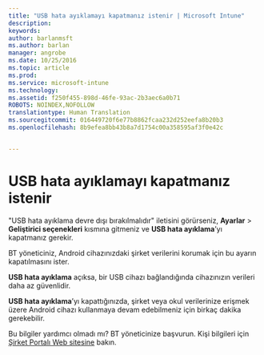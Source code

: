 ```yaml
---
title: "USB hata ayıklamayı kapatmanız istenir | Microsoft Intune"
description: 
keywords: 
author: barlanmsft
ms.author: barlan
manager: angrobe
ms.date: 10/25/2016
ms.topic: article
ms.prod: 
ms.service: microsoft-intune
ms.technology: 
ms.assetid: f250f455-898d-46fe-93ac-2b3aec6a0b71
ROBOTS: NOINDEX,NOFOLLOW
translationtype: Human Translation
ms.sourcegitcommit: 016449720f6e77b8862fcaa232d252eefa8b20b3
ms.openlocfilehash: 8b9efea8bb43b8a7d1754c00a358595af3f0e42c


---
```


# <a name="you-are-prompted-to-turn-off-usb-debugging"></a>USB hata ayıklamayı kapatmanız istenir

"USB hata ayıklama devre dışı bırakılmalıdır" iletisini görürseniz, **Ayarlar** > **Geliştirici seçenekleri** kısmına gitmeniz ve **USB hata ayıklama**’yı kapatmanız gerekir.

BT yöneticiniz, Android cihazınızdaki şirket verilerini korumak için bu ayarın kapatılmasını ister.

**USB hata ayıklama** açıksa, bir USB cihazı bağlandığında cihazınızın verileri daha az güvenlidir.

**USB hata ayıklama**’yı kapattığınızda, şirket veya okul verilerinize erişmek üzere Android cihazı kullanmaya devam edebilmeniz için birkaç dakika gerekebilir.

Bu bilgiler yardımcı olmadı mı? BT yöneticinize başvurun. Kişi bilgileri için [Şirket Portalı Web sitesine](http://portal.manage.microsoft.com) bakın.



<!--HONumber=Oct16_HO2-->


